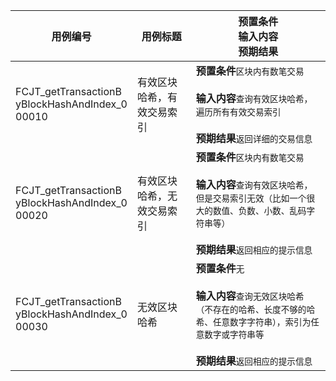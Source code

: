 |用例编号|用例标题|预置条件<br>输入内容<br>预期结果|
|----------------|----------------|----------------|
|<a name="FCJT_getTransactionByBlockHashAndIndex_000010"></a>FCJT_getTransactionB<br>yBlockHashAndIndex_0<br>00010|有效区块哈希，有效交易索引|**预置条件**`区块内有数笔交易`<br><br>**输入内容**`查询有效区块哈希，遍历所有有效交易索引`<br><br>**预期结果**`返回详细的交易信息`|
|<a name="FCJT_getTransactionByBlockHashAndIndex_000020"></a>FCJT_getTransactionB<br>yBlockHashAndIndex_0<br>00020|有效区块哈希，无效交易索引|**预置条件**`区块内有数笔交易`<br><br>**输入内容**`查询有效区块哈希，但是交易索引无效（比如一个很大的数值、负数、小数、乱码字符串等）`<br><br>**预期结果**`返回相应的提示信息`|
|<a name="FCJT_getTransactionByBlockHashAndIndex_000030"></a>FCJT_getTransactionB<br>yBlockHashAndIndex_0<br>00030|无效区块哈希|**预置条件**`无`<br><br>**输入内容**`查询无效区块哈希（不存在的哈希、长度不够的哈希、任意数字字符串），索引为任意数字或字符串等`<br><br>**预期结果**`返回相应的提示信息`|

